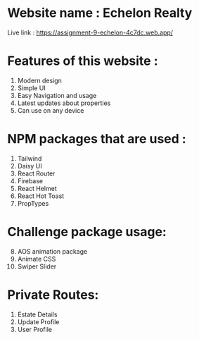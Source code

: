 # Website name : Echelon Realty
Live link : https://assignment-9-echelon-4c7dc.web.app/

# Features of this website : 
1. Modern design
2. Simple UI
3. Easy Navigation and usage
4. Latest updates about properties
5. Can use on any device

# NPM packages that are used :
1. Tailwind
2. Daisy UI
3. React Router
4. Firebase
5. React Helmet
6. React Hot Toast
7. PropTypes
# Challenge package usage:
8. AOS animation package
9. Animate CSS
10. Swiper Slider

# Private Routes:
1. Estate Details
2. Update Profile
3. User Profile
